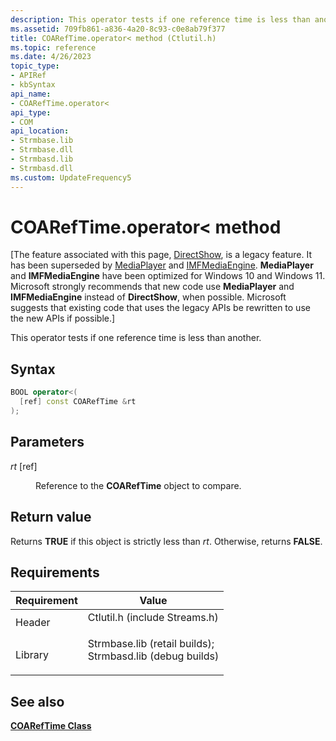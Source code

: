 ```yaml
---
description: This operator tests if one reference time is less than another.
ms.assetid: 709fb861-a836-4a20-8c93-c0e8ab79f377
title: COARefTime.operator< method (Ctlutil.h)
ms.topic: reference
ms.date: 4/26/2023
topic_type: 
- APIRef
- kbSyntax
api_name: 
- COARefTime.operator<
api_type: 
- COM
api_location: 
- Strmbase.lib
- Strmbase.dll
- Strmbasd.lib
- Strmbasd.dll
ms.custom: UpdateFrequency5
---
```


# COARefTime.operator< method

\[The feature associated with this page, [DirectShow](/windows/win32/directshow/directshow), is a legacy feature. It has been superseded by [MediaPlayer](/uwp/api/Windows.Media.Playback.MediaPlayer) and [IMFMediaEngine](/windows/win32/api/mfmediaengine/nn-mfmediaengine-imfmediaengine). **MediaPlayer** and **IMFMediaEngine** have been optimized for Windows 10 and Windows 11. Microsoft strongly recommends that new code use **MediaPlayer** and **IMFMediaEngine** instead of **DirectShow**, when possible. Microsoft suggests that existing code that uses the legacy APIs be rewritten to use the new APIs if possible.\]

This operator tests if one reference time is less than another.

## Syntax


```C++
BOOL operator<(
  [ref] const COARefTime &rt
);
```



## Parameters

<dl> <dt>

*rt* \[ref\]
</dt> <dd>

Reference to the **COARefTime** object to compare.

</dd> </dl>

## Return value

Returns **TRUE** if this object is strictly less than *rt*. Otherwise, returns **FALSE**.

## Requirements



| Requirement | Value |
|--------------------|--------------------------------------------------------------------------------------------------------------------------------------------------------------------------------------------|
| Header<br/>  | <dl> <dt>Ctlutil.h (include Streams.h)</dt> </dl>                                                                                   |
| Library<br/> | <dl> <dt>Strmbase.lib (retail builds); </dt> <dt>Strmbasd.lib (debug builds)</dt> </dl> |



## See also

<dl> <dt>

[**COARefTime Class**](coareftime.md)
</dt> </dl>

 

 




